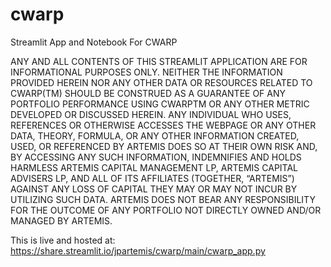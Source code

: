 # cwarp
Streamlit App and Notebook For CWARP

ANY AND ALL CONTENTS OF THIS STREAMLIT APPLICATION ARE FOR INFORMATIONAL PURPOSES ONLY. NEITHER THE INFORMATION PROVIDED HEREIN NOR ANY OTHER DATA OR RESOURCES RELATED TO CWARP(TM) SHOULD BE CONSTRUED AS A GUARANTEE OF ANY PORTFOLIO PERFORMANCE USING CWARPTM OR ANY OTHER METRIC DEVELOPED OR DISCUSSED HEREIN. ANY INDIVIDUAL WHO USES, REFERENCES OR OTHERWISE ACCESSES THE WEBPAGE OR ANY OTHER DATA, THEORY, FORMULA, OR ANY OTHER INFORMATION CREATED, USED, OR REFERENCED BY ARTEMIS DOES SO AT THEIR OWN RISK AND, BY ACCESSING ANY SUCH INFORMATION, INDEMNIFIES AND HOLDS HARMLESS ARTEMIS CAPITAL MANAGEMENT LP, ARTEMIS CAPITAL ADVISERS LP, AND ALL OF ITS AFFILIATES (TOGETHER, “ARTEMIS”) AGAINST ANY LOSS OF CAPITAL THEY MAY OR MAY NOT INCUR BY UTILIZING SUCH DATA. ARTEMIS DOES NOT BEAR ANY RESPONSIBILITY FOR THE OUTCOME OF ANY PORTFOLIO NOT DIRECTLY OWNED AND/OR MANAGED BY ARTEMIS.

This is live and hosted at:
https://share.streamlit.io/jpartemis/cwarp/main/cwarp_app.py
